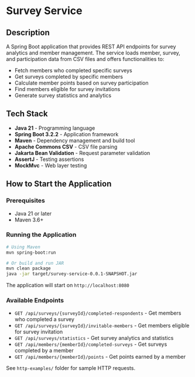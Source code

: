 # Survey Service

## Description

A Spring Boot application that provides REST API endpoints for survey analytics and member management. The service loads
member, survey, and participation data from CSV files and offers functionalities to:

- Fetch members who completed specific surveys
- Get surveys completed by specific members
- Calculate member points based on survey participation
- Find members eligible for survey invitations
- Generate survey statistics and analytics

## Tech Stack

- **Java 21** - Programming language
- **Spring Boot 3.2.2** - Application framework
- **Maven** - Dependency management and build tool
- **Apache Commons CSV** - CSV file parsing
- **Jakarta Bean Validation** - Request parameter validation
- **AssertJ** - Testing assertions
- **MockMvc** - Web layer testing

## How to Start the Application

### Prerequisites

- Java 21 or later
- Maven 3.6+

### Running the Application

```bash
# Using Maven
mvn spring-boot:run

# Or build and run JAR
mvn clean package
java -jar target/survey-service-0.0.1-SNAPSHOT.jar
```

The application will start on `http://localhost:8080`

### Available Endpoints

- `GET /api/surveys/{surveyId}/completed-respondents` - Get members who completed a survey
- `GET /api/surveys/{surveyId}/invitable-members` - Get members eligible for survey invitation
- `GET /api/surveys/statistics` - Get survey analytics and statistics
- `GET /api/members/{memberId}/completed-surveys` - Get surveys completed by a member
- `GET /api/members/{memberId}/points` - Get points earned by a member

See `http-examples/` folder for sample HTTP requests.
